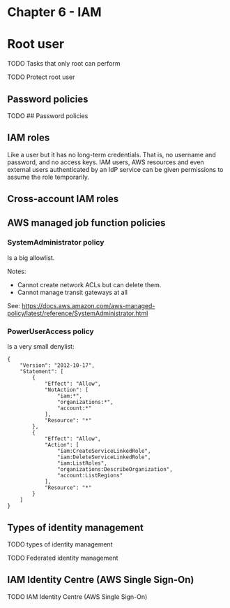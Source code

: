 # Chapter 6 - IAM

# Root user

TODO Tasks that only root can perform

TODO Protect root user

## Password policies

TODO ## Password policies

## IAM roles

Like a user but it has no long-term credentials. That is, no username and password, and no access keys. IAM users, AWS resources and even external users authenticated by an IdP service can be given permissions to assume the role temporarily.

## Cross-account IAM roles

## AWS managed job function policies

### SystemAdministrator policy

Is a big allowlist.

Notes:
- Cannot create network ACLs but can delete them.
- Cannot manage transit gateways at all

See: https://docs.aws.amazon.com/aws-managed-policy/latest/reference/SystemAdministrator.html

### PowerUserAccess policy

Is a very small denylist:

    {
        "Version": "2012-10-17",
        "Statement": [
            {
                "Effect": "Allow",
                "NotAction": [
                    "iam:*",
                    "organizations:*",
                    "account:*"
                ],
                "Resource": "*"
            },
            {
                "Effect": "Allow",
                "Action": [
                    "iam:CreateServiceLinkedRole",
                    "iam:DeleteServiceLinkedRole",
                    "iam:ListRoles",
                    "organizations:DescribeOrganization",
                    "account:ListRegions"
                ],
                "Resource": "*"
            }
        ]
    }

## Types of identity management

TODO types of identity management

TODO Federated identity management

## IAM Identity Centre (AWS Single Sign-On)

TODO IAM Identity Centre (AWS Single Sign-On)